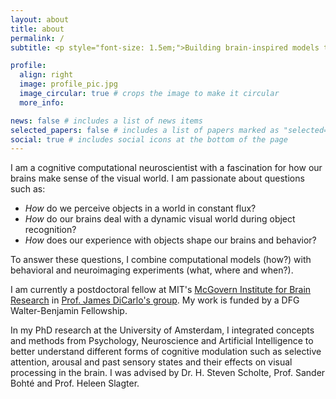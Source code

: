 ```yaml
---
layout: about
title: about
permalink: /
subtitle: <p style="font-size: 1.5em;">Building brain-inspired models to understand visual cognition.</p>

profile:
  align: right
  image: profile_pic.jpg
  image_circular: true # crops the image to make it circular
  more_info: 

news: false # includes a list of news items
selected_papers: false # includes a list of papers marked as "selected={true}"
social: true # includes social icons at the bottom of the page
---
```


I am a cognitive computational neuroscientist with a fascination for how our brains make sense of the visual world. 
I am passionate about questions such as: 
- *How* do we perceive objects in a world in constant flux? 
- *How* do our brains deal with a dynamic visual world during object recognition? 
- *How* does our experience with objects shape our brains and behavior?

To answer these questions, I combine computational models (how?) with behavioral and neuroimaging experiments (what, where and when?).

I am currently a postdoctoral fellow at MIT's [McGovern Institute for Brain Research](https://mcgovern.mit.edu/) in [Prof. James DiCarlo's group](https://dicarlolab.mit.edu/).
My work is funded by a DFG Walter-Benjamin Fellowship.

In my PhD research at the University of Amsterdam, I integrated concepts and methods from Psychology, Neuroscience and Artificial Intelligence to better understand different forms of cognitive modulation such as selective attention, arousal and past sensory states and their effects on visual processing in the brain. I was advised by Dr. H. Steven Scholte, Prof. Sander Bohté and Prof. Heleen Slagter.


